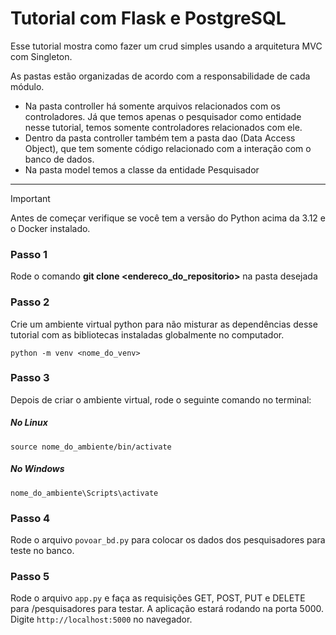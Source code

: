 # Tutorial com Flask e PostgreSQL

Esse tutorial mostra como fazer um crud simples usando a arquitetura MVC com Singleton.

As pastas estão organizadas de acordo com a responsabilidade de cada módulo.
- Na pasta controller há somente arquivos relacionados com os controladores. Já que temos apenas o pesquisador como entidade nesse tutorial, temos somente controladores relacionados com ele.
 - Dentro da pasta controller também tem a pasta dao (Data Access Object), que tem somente código relacionado com a interação com o banco de dados.
- Na pasta model temos a classe da entidade Pesquisador

_____________________________________________________________

>[!IMPORTANT]
>
>Antes de começar verifique se você tem a versão do Python acima da 3.12 e o Docker instalado.

### Passo 1

Rode o comando **git clone <endereco_do_repositorio>** na pasta desejada

### Passo 2 

Crie um ambiente virtual python para não misturar as dependências desse tutorial com as bibliotecas instaladas globalmente no computador.

` python -m venv <nome_do_venv> `

### Passo 3

Depois de criar o ambiente virtual, rode o seguinte comando no terminal:

 ##### No Linux

` source nome_do_ambiente/bin/activate `

 ##### No Windows

` nome_do_ambiente\Scripts\activate `

### Passo 4

Rode o arquivo `povoar_bd.py` para colocar os dados dos pesquisadores para teste no banco.

### Passo 5

Rode o arquivo `app.py` e faça as requisições GET, POST, PUT e DELETE para /pesquisadores para testar.
A aplicação estará rodando na porta 5000. Digite `http://localhost:5000` no navegador.

